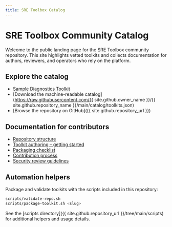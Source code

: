 ```yaml
---
title: SRE Toolbox Catalog
---
```


# SRE Toolbox Community Catalog

Welcome to the public landing page for the SRE Toolbox community repository. This site highlights vetted toolkits and collects documentation for authors, reviewers, and operators who rely on the platform.

## Explore the catalog

- [Sample Diagnostics Toolkit](sample-toolkit/)
- [Download the machine-readable catalog](https://raw.githubusercontent.com/{{ site.github.owner_name }}/{{ site.github.repository_name }}/main/catalog/toolkits.json)
- [Browse the repository on GitHub]({{ site.github.repository_url }})

## Documentation for contributors

- [Repository structure](structure.md)
- [Toolkit authoring – getting started](toolkit-authoring/getting-started.md)
- [Packaging checklist](toolkit-authoring/packaging.md)
- [Contribution process](governance/contribution-process.md)
- [Security review guidelines](governance/security-review.md)

## Automation helpers

Package and validate toolkits with the scripts included in this repository:

```bash
scripts/validate-repo.sh
scripts/package-toolkit.sh <slug>
```

See the [scripts directory]({{ site.github.repository_url }}/tree/main/scripts) for additional helpers and usage details.
